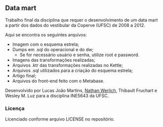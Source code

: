 ## Data mart ##

Trabalho final da disciplina que requer o desenvolvimento de um data mart a partir dos dados do vestibular da Coperve (UFSC) de 2008 a 2012.

Aqui se encontra os seguintes arquivos:
- Imagem com o esquema estrela;
- Dumps em .sql do operacional e do dw;
  - Se for necessário usuário e senha, utilize root e password.
- Imagens das transformações realizadas;
- Arquivos .ktr das transformações realizadas no Kettle;
- Arquivos .sql utilizados para a criação do esquema estrela;
- Artigo final;
- Arquivos do front-end feito com o Metabase.

Desenvolvido por Lucas João Martins, [Nathan Werlich](https://github.com/nathanwerlich), Thibault Fruchart e Wesley M. Luz para a disciplina INE5643 da UFSC.

### Licença ###

Licenciado conforme arquivo LICENSE no repositório.
